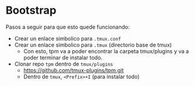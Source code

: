 # Bootstrap
Pasos a seguir para que esto quede funcionando:
- Crear un enlace simbolico para `.tmux.conf`
- Crear un enlace simbolico para `.tmux` (directorio base de tmux)
    - Con esto, tpm va a poder encontrar la carpeta tmux/plugins y va a poder terminar de instalar todo.
- Clonar repo `tpm` dentro de `tmux/plugins`
    - https://github.com/tmux-plugins/tpm.git
    - Dentro de `tmux`, `<Prefix>+I` (para instalar todo)
